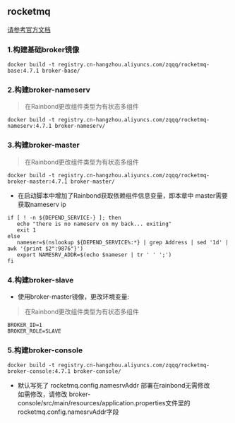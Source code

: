 ## rocketmq
[请参考官方文档](https://rocketmq-1.gitbook.io/rocketmq-connector/quick-start/qian-qi-zhun-bei/ji-qun-huan-jing)
### 1.构建基础broker镜像
```shell
docker build -t registry.cn-hangzhou.aliyuncs.com/zqqq/rocketmq-base:4.7.1 broker-base/
```
### 2.构建broker-nameserv
> 在Rainbond更改组件类型为有状态多组件
```shell
docker build -t registry.cn-hangzhou.aliyuncs.com/zqqq/rocketmq-nameserv:4.7.1 broker-nameserv/
```
### 3.构建broker-master
> 在Rainbond更改组件类型为有状态多组件
```shell
docker build -t registry.cn-hangzhou.aliyuncs.com/zqqq/rocketmq-broker-master:4.7.1 broker-master/
```
* 在启动脚本中增加了Rainbond获取依赖组件信息变量，即本章中 master需要获取nameserv ip
```shell
if [ ! -n ${DEPEND_SERVICE-} ]; then
   echo "there is no nameserv on my back... exiting"
   exit 1
else    
   nameser=$(nslookup ${DEPEND_SERVICE%:*} | grep Address | sed '1d' | awk '{print $2":9876"}')
   export NAMESRV_ADDR=$(echo $nameser | tr ' ' ';')
fi
```
### 4.构建broker-slave
* 使用broker-master镜像，更改环境变量:  
> 在Rainbond更改组件类型为有状态多组件
```shell
BROKER_ID=1  
BROKER_ROLE=SLAVE
```
### 5.构建broker-console
```shell
docker build -t registry.cn-hangzhou.aliyuncs.com/zqqq/rocketmq-broker-console:4.7.1 broker-console/
```
* 默认写死了 rocketmq.config.namesrvAddr 部署在rainbond无需修改  
如需修改，请修改 broker-console/src/main/resources/application.properties文件里的rocketmq.config.namesrvAddr字段
